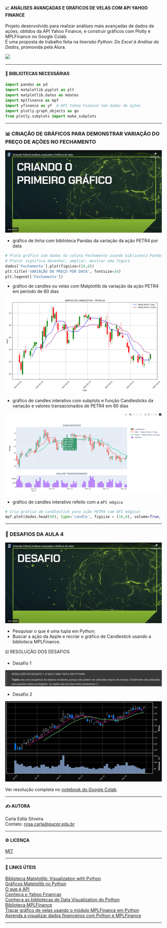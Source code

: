 #### 📈 ANÁLISES AVANÇADAS E GRÁFICOS DE VELAS COM API YAHOO FINANCE

Projeto desenvolvido para realizar análises mais avançadas de dados de ações, obtidos da API Yahoo Finance, e construir gráficos com Plotly e MPLFinance no Google Colab.  
É uma proposta de trabalho feita na <i>Imersão Python: Do Excel à Análise de Dados</i>, promovida pela Alura.    

<img src='https://i.postimg.cc/9QDfxRC5/aula04-cabecalho.png'>  

---

#### 💬 BIBLIOTECAS NECESSÁRIAS  

```python
import pandas as pd
import matplotlib.pyplot as plt
import matplotlib.dates as mdates
import mplfinance as mpf
import yfinance as yf  # API Yahoo Finance tem dados de ações
import plotly.graph_objects as go
from plotly.subplots import make_subplots
```

---  

### 📊 CRIAÇÃO DE GRÁFICOS PARA DEMONSTRAR VARIAÇÃO DO PREÇO DE AÇÕES NO FECHAMENTO
<img src='https://github.com/rosacarla/Analises-avancadas-e-graficos-de-velas/blob/main/images/aula04-graficos.png'>

- gráfico de linha com biblioteca Pandas da variação da ação PETR4 por data
```python
# Plota gráfico com dados da coluna Fechamento usando biblioteca Pandas
# Plotar significa desenhar, ampliar, mostrar uma figura
dados['Fechamento'].plot(figsize=(10,6))
plt.title('VARIAÇÃO DO PREÇO POR DATA', fontsize=16)
plt.legend(['Fechamento'])
```
- gráfico de candles ou velas com Matplotlib da variação da ação PETR4 em período de 60 dias
<img src='https://github.com/rosacarla/Analises-avancadas-e-graficos-de-velas/blob/main/images/aula04-candle-matplotlib.png'>

- gráfico de candles interativo com subplots e função Candlesticks da variação e valores transacionados de PETR4 em 60 dias
<img src='https://github.com/rosacarla/Analises-avancadas-e-graficos-de-velas/blob/main/images/auka04-subplots-candlestick.png'>

- gráfico de candles interativo refeito com a `API mágica`
  
```python
# Cria grafico de candlestick para ação PETR4 com API mágica!
mpf.plot(dados.head(60), type='candle', figsize = (16,8), volume=True, mav=(7,14), style='yahoo')
```
---  

### 🧠 DESAFIOS DA AULA 4  

<img src='https://github.com/rosacarla/Analises-avancadas-e-graficos-de-velas/blob/main/images/aula04-desafio.png'>  

- Pesquisar o que é uma tupla em Python;
- Buscar a ação da Apple e recriar o gráfico de Candlestick usando a biblioteca MPLFinance.

☑️ RESOLUÇÃO DOS DESAFIOS  

- Desafio 1 
<img src='https://github.com/rosacarla/Analises-avancadas-e-graficos-de-velas/blob/main/images/aula04-desafio1.png'>

- Desafio 2
<img src='https://github.com/rosacarla/Analises-avancadas-e-graficos-de-velas/blob/main/images/aula04-candlestick-mike.png'>

Ver resolução completa no [notebook do Google Colab](https://colab.research.google.com/github/rosacarla/Analises-avancadas-e-graficos-de-velas/blob/main/Imersao_Python_Aula04.ipynb).  

---  

#### ✍️ AUTORA  
Carla Edila Silveira  
Contato: rosa.carla@pucpr.edu.br  

---

#### ©️ LICENÇA

[MIT](https://choosealicense.com/licenses/mit/)  

---  

#### 🔗 LINKS ÚTEIS  

[Biblioteca Matplotlib: Visualization with Python](https://matplotlib.org/)  
[Gráficos Matplotlib no Python](https://www.alura.com.br/artigos/criando-graficos-no-python-com-a-matplotlib?_gl=1*1dc3t7n*_ga*MTkyMTEwNTQ2Ni4xNzA5NTk0NTU0*_ga_1EPWSW3PCS*MTcxMTY4Mjc0MC4zNC4xLjE3MTE2ODI3NDkuMC4wLjA.*_fplc*aklKWnYxSTAybVRJVGltNVZieW1WYXdZbkp0elglMkZyb0dYdnFQcll2WGpreXMwS1VsQlBESEpXcGdmcm05ZWZXWTNpUXFiZFptR1psY2taRVVQVTV3cWtVc0R4dEFhN1JsSmZOOEtMUzlYbjNvRGs0ZmY2bGRnSmpvelhmdXclM0QlM0Q.)  
[O que é API](https://www.alura.com.br/artigos/api?_gl=1*rcnrb*_ga*MTkyMTEwNTQ2Ni4xNzA5NTk0NTU0*_ga_1EPWSW3PCS*MTcxMTY4NTA4OC4zNS4wLjE3MTE2ODUxMzEuMC4wLjA.*_fplc*aklKWnYxSTAybVRJVGltNVZieW1WYXdZbkp0elglMkZyb0dYdnFQcll2WGpreXMwS1VsQlBESEpXcGdmcm05ZWZXWTNpUXFiZFptR1psY2taRVVQVTV3cWtVc0R4dEFhN1JsSmZOOEtMUzlYbjNvRGs0ZmY2bGRnSmpvelhmdXclM0QlM0Q.)  
[Conheça o Yahoo Finanças](https://br.financas.yahoo.com/quote/%5EBVSP?p=%5EBVSP)  
[Conheça as bibliotecas de Data Visualization do Python](https://www.alura.com.br/artigos/data-visualization-conhecendo-bibliotecas-python?_gl=1*tlxvhm*_ga*MTkyMTEwNTQ2Ni4xNzA5NTk0NTU0*_ga_1EPWSW3PCS*MTcxMTY4NTA4OC4zNS4xLjE3MTE2ODUxNzUuMC4wLjA.*_fplc*aklKWnYxSTAybVRJVGltNVZieW1WYXdZbkp0elglMkZyb0dYdnFQcll2WGpreXMwS1VsQlBESEpXcGdmcm05ZWZXWTNpUXFiZFptR1psY2taRVVQVTV3cWtVc0R4dEFhN1JsSmZOOEtMUzlYbjNvRGs0ZmY2bGRnSmpvelhmdXclM0QlM0Q.)  
[Biblioteca MPLFinance](https://github.com/matplotlib/mplfinance)  
[Traçar gráfico de velas usando o módulo MPLFinance em Python](https://acervolima.com/tracar-grafico-de-velas-usando-o-modulo-mplfinance-em-python/)  
[Aprenda a visualizar dados financeiros com Python e MPLFinance](https://awari.com.br/aprenda-a-visualizar-dados-financeiros-com-python-e-mplfinance/#:~:text=A%20biblioteca%20mplfinance%20possui%20uma,Personaliza%C3%A7%C3%A3o%20dos%20gr%C3%A1ficos)

---
